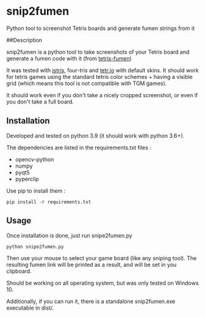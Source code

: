 # snip2fumen

Python tool to screenshot Tetris boards and generate fumen strings from it

##Description

snip2fumen is a python tool to take screenshots of your Tetris board and generate a fumen code with it (from [tetris-fumen](https://github.com/knewjade/tetris-fumen))

It was tested with [jstris](https://jstris.jezevec10.com), four-tris and [tetr.io](https://tetr.io) with default skins.
It should work for tetris games using the standard tetris color schemes + having a visible grid (which means this tool is not compatible with TGM games).

It should work even if you don't take a nicely cropped screenshot, or even if you don't take a full board.

## Installation

Developed and tested on python 3.9 (it should work with python 3.6+).

The dependencies are listed in the requirements.txt files :
* opencv-python
* numpy
* pyqt5
* pyperclip

Use pip to install them :
```
pip install -r requirements.txt
```

## Usage

Once installation is done, just run snipe2fumen.py

```
python snipe2fumen.py
```

Then use your mouse to select your game board (like any sniping tool).
The resulting fumen link will be printed as a result, and will be set in you clipboard.

Should be working on all operating system, but was only tested on Windows 10.

Additionally, if you can run it, there is a standalone snip2fumen.exe executable in dist/.